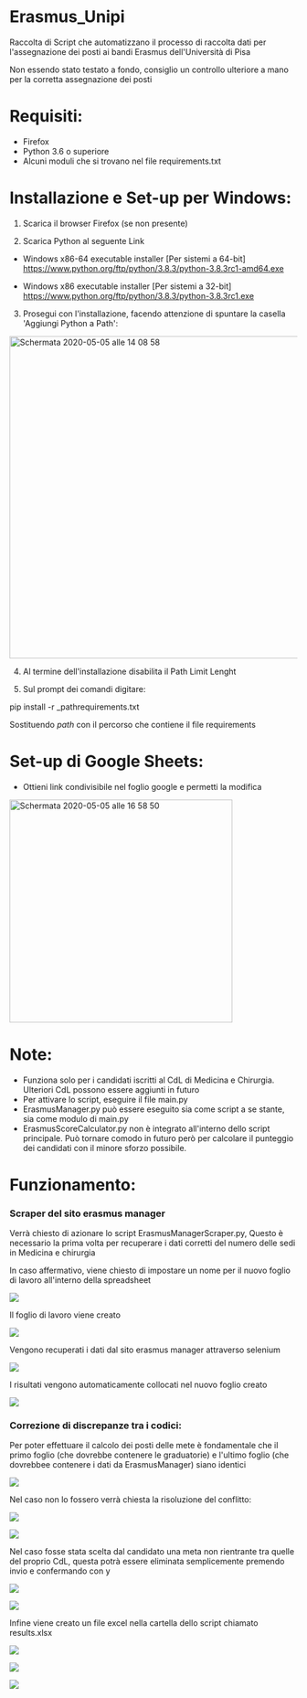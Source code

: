 # Erasmus_Unipi

Raccolta di Script che automatizzano il processo di raccolta dati per l'assegnazione dei posti ai bandi Erasmus dell'Università di Pisa

Non essendo stato testato a fondo, consiglio un controllo ulteriore a mano per la corretta assegnazione dei posti

# Requisiti:
- Firefox
- Python 3.6 o superiore
- Alcuni moduli che si trovano nel file requirements.txt

# Installazione e Set-up per Windows:

1) Scarica il browser Firefox (se non presente)

2) Scarica Python al seguente Link

- Windows x86-64 executable installer [Per sistemi a 64-bit]
https://www.python.org/ftp/python/3.8.3/python-3.8.3rc1-amd64.exe


- Windows x86 executable installer    [Per sistemi a 32-bit] 
https://www.python.org/ftp/python/3.8.3/python-3.8.3rc1.exe


3) Prosegui con l'installazione, facendo attenzione di spuntare la casella 'Aggiungi Python a Path':

<img width="564" alt="Schermata 2020-05-05 alle 14 08 58" src="https://user-images.githubusercontent.com/64803153/81064464-066c5880-8eda-11ea-91ec-004e4c92dc48.png">


4) Al termine dell'installazione disabilita il Path Limit Lenght



4) Sul prompt dei comandi digitare:

pip install -r _pathrequirements.txt

Sostituendo _path_ con il percorso che contiene il file requirements



# Set-up di Google Sheets:
- Ottieni link condivisibile nel foglio google e permetti la modifica 

<img width="390" alt="Schermata 2020-05-05 alle 16 58 50" src="https://user-images.githubusercontent.com/64803153/81081115-cb761f00-8ef1-11ea-85f8-85de85243125.png">



# Note:
- Funziona solo per i candidati iscritti al CdL di Medicina e Chirurgia. Ulteriori CdL possono essere aggiunti in futuro
- Per attivare lo script, eseguire il file main.py
- ErasmusManager.py può essere eseguito sia come script a se stante, sia come modulo di main.py
- ErasmusScoreCalculator.py non è integrato all'interno dello script principale. Può tornare comodo in futuro però per calcolare il punteggio dei candidati con il minore sforzo possibile.

# Funzionamento:

### Scraper del sito erasmus manager
Verrà chiesto di azionare lo script ErasmusManagerScraper.py, Questo è necessario la prima volta per recuperare i dati corretti del numero delle sedi in Medicina e chirurgia

In caso affermativo, viene chiesto di impostare un nome per il nuovo foglio di lavoro all'interno della spreadsheet



![](/images/1.png)



Il foglio di lavoro viene creato




![](/images/2.png)



Vengono recuperati i dati dal sito erasmus manager attraverso selenium



![](/images/3.png)



I risultati vengono automaticamente collocati nel nuovo foglio creato




![](/images/4.png)



### Correzione di discrepanze tra i codici:

Per poter effettuare il calcolo dei posti delle mete è fondamentale che il primo foglio (che dovrebbe contenere le graduatorie) e l'ultimo foglio (che dovrebbee contenere i dati da ErasmusManager) siano identici 




![](/images/5.png)



Nel caso non lo fossero verrà chiesta la risoluzione del conflitto:



![](/images/5,2.png)

![](/images/5,3.png)


Nel caso fosse stata scelta dal candidato una meta non rientrante tra quelle del proprio CdL, questa potrà essere eliminata semplicemente premendo invio e confermando con y

![](/images/5,4.png)


![](/images/5.5.png)


Infine viene creato un file excel nella cartella dello script chiamato results.xlsx



![](/images/6.png)



![](/images/res1.png)


![](/images/res2.png)



